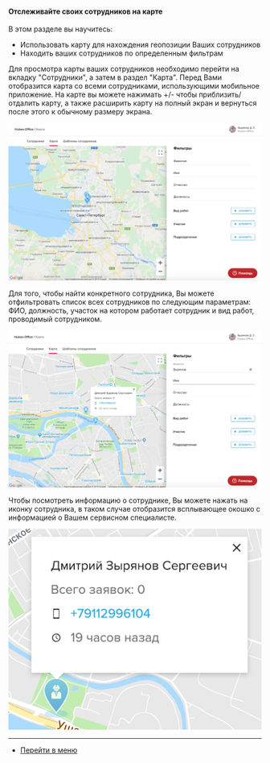 #### Отслеживайте своих сотрудников на карте
В этом разделе вы научитесь:
- Использовать карту для нахождения геопозиции Ваших сотрудников
- Находить ваших сотрудников по определенным фильтрам

Для просмотра карты ваших сотрудников необходимо перейти на вкладку "Сотрудники", а затем в раздел "Карта". Перед Вами отобразится карта со всеми сотрудниками, использующими мобильное приложение. На карте вы можете нажимать +/- чтобы приблизить/отдалить карту, а также расширить карту на полный экран и вернуться после этого к обычному размеру экрана.

![geo1.png](/attachments/images/ru/GeoPosition/geo1.png)

 Для того, чтобы найти конкретного сотрудника, Вы можете отфильтровать список всех сотрудников по следующим параметрам: ФИО, должность, участок на котором работает сотрудник и вид работ, проводимый сотрудником.

 ![geo2.png](/attachments/images/ru/GeoPosition/geo2.png)

 Чтобы посмотреть информацию о сотруднике, Вы можете нажать на иконку сотрудника, в таком случае отобразится всплывающее окошко с информацией о Вашем сервисном специалисте.

 ![geo3.png](/attachments/images/ru/GeoPosition/geo3.png)



 ___
 - [Перейти в меню](http://wiki.hubex.ru)
